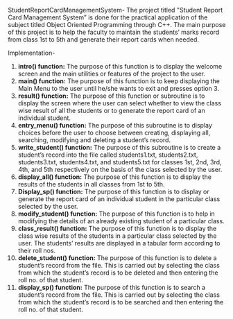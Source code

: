 StudentReportCardManagementSystem-
The project titled "Student Report Card Management System” is done for the practical application of the subject titled Object Oriented Programming through C++. The main purpose of this project is to help the faculty to maintain the students’ marks record from class 1st to 5th and generate their report cards when needed.

Implementation-
1)	**intro() function:** The purpose of this function is to display the welcome screen and the main utilities or features of the project to the user.
2)	 **main() function:** The purpose of this function is to keep displaying the Main Menu to the user until he/she wants to exit and presses option 3.
3)	**result() function:** The purpose of this function or subroutine is to display the screen where the user can select whether to view the class wise result of all the students or to generate the report card of an individual student.
4)  **entry_menu() function:** The purpose of this subroutine is to display choices before the user to choose between creating, displaying all, searching, modifying and deleting a student’s record.
5)	 **write_student() function:** The purpose of this subroutine is to create a student’s record into the file called students1.txt, students2.txt, students3.txt, students4.txt, and students5.txt for classes 1st, 2nd, 3rd, 4th, and 5th respectively on the basis of the class selected by the user.
6)	 **display_all() function:** The purpose of this function is to display the results of the students in all classes from 1st to 5th.
7)	**Display_sp() function:** The purpose of this function is to display or generate the report card of an individual student in the particular class selected by the user.
8)	 **modify_student() function:** The purpose of this function is to help in modifying the details of an already existing student of a particular class.
9)	 **class_result() function:** The purpose of this function is to display the class wise results of the students in a particular class selected by the user. The students’ results are displayed in a tabular form according to their roll nos.
10)	 **delete_student() function:** The purpose of this function is to delete a student’s record from the file. This is carried out by selecting the class from which the student’s record is to be deleted and then entering the roll no. of that student.
11)	 **display_sp() function:** The purpose of this function is to search a student’s record from the file. This is carried out by selecting the class from which the student’s record is to be searched and then entering the roll no. of that student.
